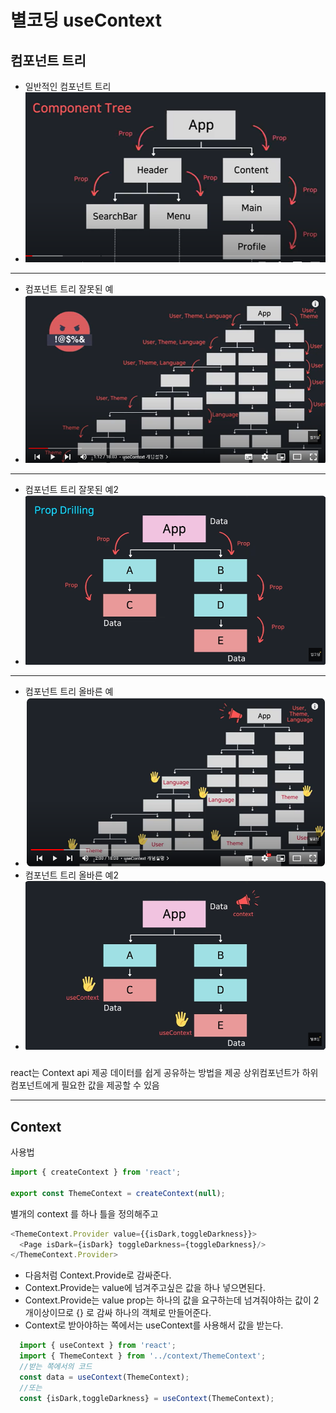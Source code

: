 # 별코딩 useContext

## 컴포넌트 트리
* 일반적인 컴포넌트 트리
* ![컴포넌트 트리](./public/img/ComponentTree.png)
---
* 컴포넌트 트리 잘못된 예
* ![컴포넌트 트리 잘못된 예](./public/img/componentTreeBadCase.png)
---
* 컴포넌트 트리 잘못된 예2
* ![컴포넌트 트리 잘못된 예2](./public/img/가정1.png)
---
* 컴포넌트 트리 올바른 예
* ![컴포넌트 트리 올바른 예](./public/img/ComponentTreeGoodCase.png)
* 컴포넌트 트리 올바른 예2
* ![컴포넌트 트리 올바른 예2](./public/img/가정2.png)

###
react는 Context api 제공
데이터를 쉽게 공유하는 방법을 제공
상위컴포넌트가 하위컴포넌트에게 필요한 값을 제공할 수 있음
***

## Context
사용법
```js
import { createContext } from 'react';

export const ThemeContext = createContext(null);
```
별개의 context 를 하나 틀을 정의해주고

```js
<ThemeContext.Provider value={{isDark,toggleDarkness}}>
  <Page isDark={isDark} toggleDarkness={toggleDarkness}/>
</ThemeContext.Provider>
```
* 다음처럼 Context.Provide로 감싸준다.
* Context.Provide는 value에 넘겨주고싶은 값을 하나 넣으면된다.
* Context.Provide는 value prop는 하나의 값을 요구하는데
넘겨줘야하는 값이 2개이상이므로 {} 로 감싸 하나의 객체로 만들어준다.
* Context로 받아야하는 쪽에서는 useContext를 사용해서 값을 받는다.
```js
  import { useContext } from 'react';
  import { ThemeContext } from '../context/ThemeContext';
  //받는 쪽에서의 코드
  const data = useContext(ThemeContext);
  //또는
  const {isDark,toggleDarkness} = useContext(ThemeContext);
```




